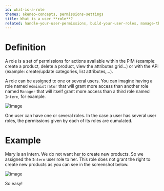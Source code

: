 ```yaml
---
id: what-is-a-role
themes: akeneo-concepts, permissions-settings
title: What is a user **role**?
related: handle-your-user-permissions, build-your-user-roles, manage-the-interface-and-actions-accesses, manage-the-web-api-permissions
---
```


# Definition
A role is a set of permissions for actions available within the PIM (example: create a product, delete a product, view the attributes grid...) or with the API (example: create/update categories, list attributes,...).

A role can be assigned to one or several users. You can imagine having a role named `Administrator` that will grant more access than another role named `Manager` that will itself grant more access than a third role named `Intern`, for example.

![image](../img/System_users_Profil_edit_grpandroles.png)

One user can have one or several roles. In the case a user has several user roles, the permissions given by each of its roles are cumulated.

# Example

Mary is an intern. We do not want her to create new products. So we assigned the `Intern` user role to her. This role does not grant the right to create new products as you can see in the screenshot below.

![image](../img/System_RolesUsersPermission_MaryIntern.png)

So easy!

